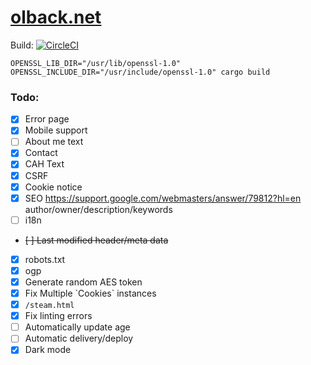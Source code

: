 # [olback.net](https://olback.net)
Build: [![CircleCI](https://circleci.com/gh/olback/olback.net/tree/3.0.svg?style=svg)](https://circleci.com/gh/olback/olback.net/tree/3.0)  

```terminal
OPENSSL_LIB_DIR="/usr/lib/openssl-1.0" OPENSSL_INCLUDE_DIR="/usr/include/openssl-1.0" cargo build
```

### Todo:
* [x] Error page
* [x] Mobile support
* [ ] About me text
* [x] Contact
* [x] CAH Text
* [x] CSRF
* [x] Cookie notice
* [x] SEO https://support.google.com/webmasters/answer/79812?hl=en author/owner/description/keywords
* [ ] i18n
* ~~[ ] Last modified header/meta data~~
* [x] robots.txt
* [x] ogp
* [x] Generate random AES token
* [x] Fix Multiple \`Cookies\` instances
* [x] `/steam.html`
* [x] Fix linting errors
* [ ] Automatically update age
* [ ] Automatic delivery/deploy
* [x] Dark mode
